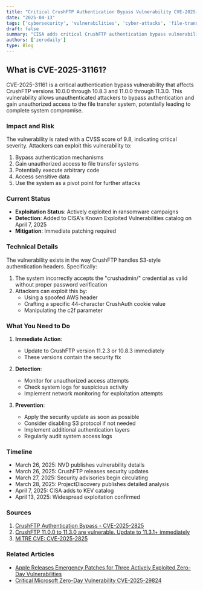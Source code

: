 ```yaml
---
title: "Critical CrushFTP Authentication Bypass Vulnerability CVE-2025-31161: What You Need to Know"
date: "2025-04-13"
tags: ['cybersecurity', 'vulnerabilities', 'cyber-attacks', 'file-transfer', 'authentication-bypass', 'critical-vulnerability']
draft: false
summary: "CISA adds critical CrushFTP authentication bypass vulnerability (CVE-2025-31161) to its Known Exploited Vulnerabilities catalog after widespread exploitation in ransomware campaigns. Learn how to protect your file transfer systems now."
authors: ['zerodaily']
type: Blog
---
```


## What is CVE-2025-31161?

CVE-2025-31161 is a critical authentication bypass vulnerability that affects CrushFTP versions 10.0.0 through 10.8.3 and 11.0.0 through 11.3.0. This vulnerability allows unauthenticated attackers to bypass authentication and gain unauthorized access to the file transfer system, potentially leading to complete system compromise.

### Impact and Risk

The vulnerability is rated with a CVSS score of 9.8, indicating critical severity. Attackers can exploit this vulnerability to:

1. Bypass authentication mechanisms
2. Gain unauthorized access to file transfer systems
3. Potentially execute arbitrary code
4. Access sensitive data
5. Use the system as a pivot point for further attacks

### Current Status

- **Exploitation Status**: Actively exploited in ransomware campaigns
- **Detection**: Added to CISA's Known Exploited Vulnerabilities catalog on April 7, 2025
- **Mitigation**: Immediate patching required

### Technical Details

The vulnerability exists in the way CrushFTP handles S3-style authentication headers. Specifically:

1. The system incorrectly accepts the "crushadmin/" credential as valid without proper password verification
2. Attackers can exploit this by:
   - Using a spoofed AWS header
   - Crafting a specific 44-character CrushAuth cookie value
   - Manipulating the c2f parameter

### What You Need to Do

1. **Immediate Action**:
   - Update to CrushFTP version 11.2.3 or 10.8.3 immediately
   - These versions contain the security fix

2. **Detection**:
   - Monitor for unauthorized access attempts
   - Check system logs for suspicious activity
   - Implement network monitoring for exploitation attempts

3. **Prevention**:
   - Apply the security update as soon as possible
   - Consider disabling S3 protocol if not needed
   - Implement additional authentication layers
   - Regularly audit system access logs

### Timeline

- March 26, 2025: NVD publishes vulnerability details
- March 26, 2025: CrushFTP releases security updates
- March 27, 2025: Security advisories begin circulating
- March 28, 2025: ProjectDiscovery publishes detailed analysis
- April 7, 2025: CISA adds to KEV catalog
- April 13, 2025: Widespread exploitation confirmed

### Sources

1. [CrushFTP Authentication Bypass - CVE-2025-2825](https://projectdiscovery.io/blog/crushftp-authentication-bypass/)
2. [CrushFTP 11.0.0 to 11.3.0 are vulnerable. Update to 11.3.1+ immediately](https://www.crushftp.com/crush11wiki/Wiki.jsp?page=Update)
3. [MITRE CVE: CVE-2025-2825](https://cve.mitre.org/cgi-bin/cvename.cgi?name=CVE-2025-2825)

### Related Articles

- [Apple Releases Emergency Patches for Three Actively Exploited Zero-Day Vulnerabilities](/blog/2025-04-08-apple-zero-days)
- [Critical Microsoft Zero-Day Vulnerability CVE-2025-29824](/blog/2025-04-08-microsoft-zero-day)
